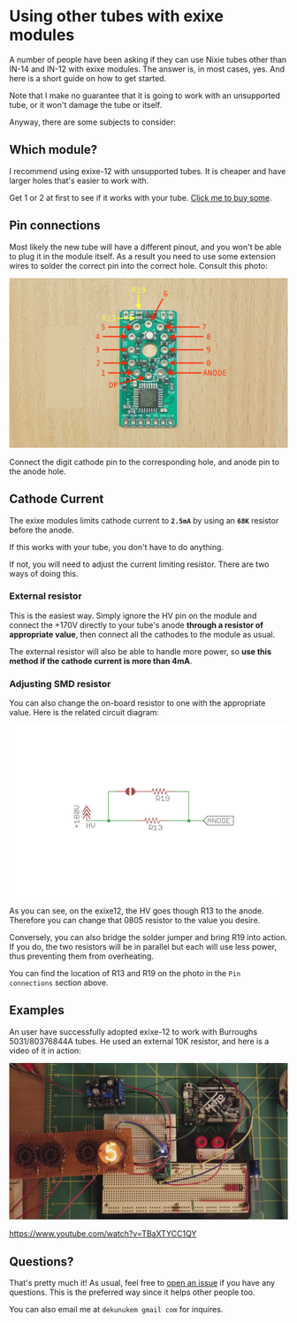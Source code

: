 # Using other tubes with exixe modules

A number of people have been asking if they can use Nixie tubes other than IN-14 and IN-12 with exixe modules. The answer is, in most cases, yes. And here is a short guide on how to get started.

Note that I make no guarantee that it is going to work with an unsupported tube, or it won't damage the tube or itself.

Anyway, there are some subjects to consider:

## Which module?

I recommend using exixe-12 with unsupported tubes. It is cheaper and have larger holes that's easier to work with.

Get 1 or 2 at first to see if it works with your tube. [Click me to buy some](https://www.tindie.com/products/dekuNukem/exixe-miniture-nixie-tube-driver-modules/).

## Pin connections

Most likely the new tube will have a different pinout, and you won't be able to plug it in the module itself. As a result you need to use some extension wires to solder the correct pin into the correct hole. Consult this photo:

![Alt text](resources/adopt.jpg)

Connect the digit cathode pin to the corresponding hole, and anode pin to the anode hole.

## Cathode Current

The exixe modules limits cathode current to **`2.5mA`** by using an **`68K`** resistor before the anode.

If this works with your tube, you don't have to do anything.

If not, you will need to adjust the current limiting resistor. There are two ways of doing this.

### External resistor

This is the easiest way. Simply ignore the HV pin on the module and connect the +170V directly to your tube's anode **through a resistor of appropriate value**, then connect all the cathodes to the module as usual.

The external resistor will also be able to handle more power, so **use this method if the cathode current is more than 4mA**.

### Adjusting SMD resistor

You can also change the on-board resistor to one with the appropriate value. Here is the related circuit diagram:

![Alt text](resources/12r.png)

As you can see, on the exixe12, the HV goes though R13 to the anode. Therefore you can change that 0805 resistor to the value you desire.

Conversely, you can also bridge the solder jumper and bring R19 into action. If you do, the two resistors will be in parallel but each will use less power, thus preventing them from overheating.

You can find the location of R13 and R19 on the photo in the `Pin connections` section above.

## Examples

An user have successfully adopted exixe-12 to work with Burroughs 5031/80376844A tubes. He used an external 10K resistor, and here is a video of it in action:

![Alt text](resources/alttube.png)

https://www.youtube.com/watch?v=TBaXTYCC1QY

## Questions?

That's pretty much it! As usual, feel free to [open an issue](https://github.com/dekuNukem/exixe/issues) if you have any questions. This is the preferred way since it helps other people too.

You can also email me at `dekunukem gmail com` for inquires.
